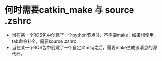 # 何时需要catkin_make 与 source .zshrc
- 当在某一个ROS包中创建了一个python节点时，不需要make，如果想使用tab命令补全，需要source .zshrc
- 当在某一个ROS包中创建了一个自定义msg之后，需要make生成该消息的源代码。
